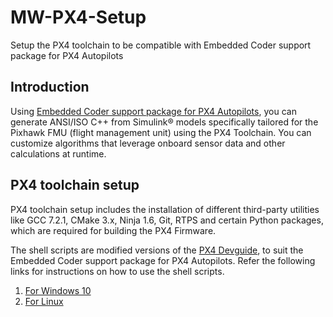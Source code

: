 # MW-PX4-Setup
Setup the PX4 toolchain to be compatible with Embedded Coder support package for PX4 Autopilots
## Introduction
Using  [Embedded Coder support package for PX4 Autopilots](https://www.mathworks.com/hardware-support/px4-autopilots.html), you can generate ANSI/ISO C++ from Simulink® models specifically tailored for the Pixhawk FMU (flight management unit) using the PX4 Toolchain. You can customize algorithms that leverage onboard sensor data and other calculations at runtime.

## PX4 toolchain setup
PX4 toolchain setup includes the installation of different third-party utilities like GCC 7.2.1, CMake 3.x, Ninja 1.6, Git, RTPS and certain Python packages, which are required for building the PX4 Firmware. 
            
The shell scripts are modified versions of the [PX4 Devguide](https://github.com/PX4/Devguide/tree/master/build_scripts), to suit the Embedded Coder support package for PX4 Autopilots.
Refer the following links for instructions on how to use the shell scripts.
1. [For Windows 10](https://www.mathworks.com/help/supportpkg/px4/ug/setting-px4-toolchain-windows.html)
2. [For Linux](https://www.mathworks.com/help/supportpkg/px4/ug/setting-px4-toolchain-linux.html)
